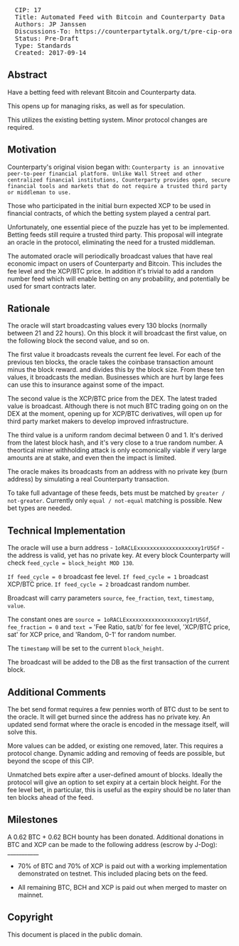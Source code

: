 <pre>
  CIP: 17
  Title: Automated Feed with Bitcoin and Counterparty Data
  Authors: JP Janssen
  Discussions-To: https://counterpartytalk.org/t/pre-cip-oracle-for-xcp-btc-derivatives-fee-hedging-lottery/3743
  Status: Pre-Draft
  Type: Standards
  Created: 2017-09-14
</pre>

## Abstract ##

Have a betting feed with relevant Bitcoin and Counterparty data. 

This opens up for managing risks, as well as for speculation.

This utilizes the existing betting system. Minor protocol changes are required.

## Motivation ##

Counterparty's original vision began with: `Counterparty is an innovative peer-to-peer financial platform. Unlike Wall Street and other centralized financial institutions, Counterparty provides open, secure financial tools and markets that do not require a trusted third party or middleman to use.`

Those who participated in the initial burn expected XCP to be used in financial contracts, of which the betting system played a central part.

Unfortunately, one essential piece of the puzzle has yet to be implemented. Betting feeds still require a trusted third party. This proposal will integrate an oracle in the protocol, eliminating the need for a trusted middleman.

The automated oracle will periodically broadcast values that have real economic impact on users of Counterparty and Bitcoin. This includes the fee level and the XCP/BTC price. In addition it's trivial to add a random number feed which will enable betting on any probability, and potentially be used for smart contracts later.  

## Rationale ##

The oracle will start broadcasting values every 130 blocks (normally between 21 and 22 hours). On this block it will broadcast the first value, on the following block the second value, and so on.

The first value it broadcasts reveals the current fee level. For each of the previous ten blocks, the oracle takes the coinbase transaction amount minus the block reward. and divides this by the block size. From these ten values, it broadcasts the median. Businesses which are hurt by large fees can use this to insurance against some of the impact.

The second value is the XCP/BTC price from the DEX. The latest traded value is broadcast. Although there is not much BTC trading going on on the DEX at the moment, opening up for XCP/BTC derivatives, will open up for third party market makers to develop improved infrastructure.

The third value is a uniform random decimal between 0 and 1. It's derived from the latest block hash, and it's very close to a true random number. A theortical miner withholding attack is only ecomonically viable if very large amounts are at stake, and even then the impact is limited. 

The oracle makes its broadcasts from an address with no private key (burn address) by simulating a real Counterparty transaction.

To take full advantage of these feeds, bets must be matched by `greater / not-greater`. Currently only `equal / not-equal` matching is possible. New bet types are needed. 

## Technical Implementation ##

The oracle will use a burn address - `1oRACLExxxxxxxxxxxxxxxxxxxy1rU5Gf` - the address is valid, yet has no private key.
At every block Counterparty will check `feed_cycle = block_height MOD 130`.

`If feed_cycle = 0` broadcast fee level.
`If feed_cycle = 1` broadcast XCP/BTC price.
`If feed_cycle = 2` broadcast random number.

Broadcast will carry parameters `source`, `fee_fraction`, `text`, `timestamp`, `value`.

The constant ones are `source = 1oRACLExxxxxxxxxxxxxxxxxxxy1rU5Gf`, `fee_fraction = 0` and `text =` 'Fee Ratio, sat/b' for fee level, 'XCP/BTC price, sat' for XCP price, and 'Random, 0-1' for random number.

The `timestamp` will be set to the current `block_height`.

The broadcast will be added to the DB as the first transaction of the current block.

## Additional Comments ##

The bet send format requires a few pennies worth of BTC dust to be sent to the oracle. It will get burned since the address has no private key. An updated send format where the oracle is encoded in the message itself, will solve this. 

More values can be added, or existing one removed, later. This requires a protocol change. Dynamic adding and removing of feeds are possible, but beyond the scope of this CIP.

Unmatched bets expire after a user-defined amount of blocks. Ideally the protocol will give an option to set expiry at a certain block height. For the fee level bet, in particular, this is useful as the expiry should be no later than ten blocks ahead of the feed.

## Milestones ##

A 0.62 BTC + 0.62 BCH bounty has been donated.
Additional donations in BTC and XCP can be made to the following address (escrow by J-Dog): ___________

* 70% of BTC and 70% of XCP is paid out with a working implementation demonstrated on testnet. This included placing bets on the feed.

* All remaining BTC, BCH and XCP is paid out when merged to master on mainnet.

## Copyright ##

This document is placed in the public domain.
